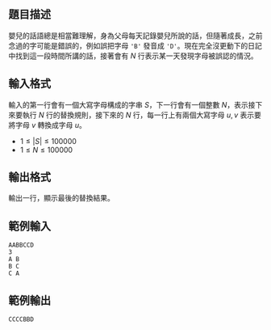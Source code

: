 ## 題目描述 ##

嬰兒的話語總是相當難理解，身為父母每天記錄嬰兒所說的話，但隨著成長，之前念過的字可能是錯誤的，例如誤把字母 `'B'` 發音成 `'D'`。現在完全沒更動下的日記中找到這一段時間所講的話，接著會有 $N$ 行表示某一天發現字母被誤認的情況。

## 輸入格式 ##

輸入的第一行會有一個大寫字母構成的字串 $S$，下一行會有一個整數 $N$，表示接下來要執行 $N$ 行的替換規則，接下來的 $N$ 行，每一行上有兩個大寫字母 $u, v$ 表示要將字母 $v$ 轉換成字母 $u$。

* $1 \le |S| \le 100000$
* $1 \le N \le 100000$

## 輸出格式 ##

輸出一行，顯示最後的替換結果。

## 範例輸入 ##
```
AABBCCD
3
A B
B C
C A
```

## 範例輸出 ##
```
CCCCBBD
```